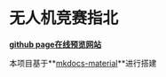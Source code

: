 # 无人机竞赛指北

**[github page在线预览网站](https://phoenixtuav.github.io/uav-wiki/)**

本项目基于**[mkdocs-material](https://github.com/squidfunk/mkdocs-material)**进行搭建